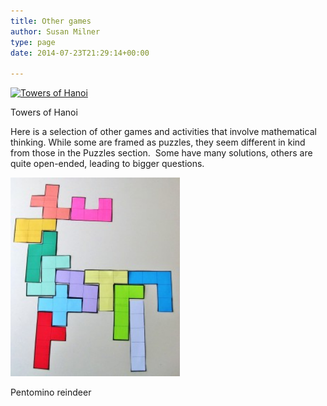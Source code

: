 ```yaml
---
title: Other games
author: Susan Milner
type: page
date: 2014-07-23T21:29:14+00:00

---
```

<div id="attachment_484" style="width: 341px" class="wp-caption alignright">
  <a href="/wp-content/uploads/2014/07/Towers-of-Hanoi.1.jpg"><img aria-describedby="caption-attachment-484" loading="lazy" class="wp-image-484 " src="/wp-content/uploads/2014/07/Towers-of-Hanoi.1-300x225.jpg" alt="Towers of Hanoi" width="331" height="248" srcset="https://susansmathgames.pims.math.ca/wp-content/uploads/2014/07/Towers-of-Hanoi.1-300x225.jpg 300w, https://susansmathgames.pims.math.ca/wp-content/uploads/2014/07/Towers-of-Hanoi.1-100x75.jpg 100w, https://susansmathgames.pims.math.ca/wp-content/uploads/2014/07/Towers-of-Hanoi.1-150x112.jpg 150w, https://susansmathgames.pims.math.ca/wp-content/uploads/2014/07/Towers-of-Hanoi.1-200x150.jpg 200w, https://susansmathgames.pims.math.ca/wp-content/uploads/2014/07/Towers-of-Hanoi.1-450x337.jpg 450w, https://susansmathgames.pims.math.ca/wp-content/uploads/2014/07/Towers-of-Hanoi.1-600x450.jpg 600w, https://susansmathgames.pims.math.ca/wp-content/uploads/2014/07/Towers-of-Hanoi.1-900x675.jpg 900w, https://susansmathgames.pims.math.ca/wp-content/uploads/2014/07/Towers-of-Hanoi.1.jpg 1024w" sizes="(max-width: 331px) 100vw, 331px" /></a>
  
  <p id="caption-attachment-484" class="wp-caption-text">
    Towers of Hanoi
  </p>
</div>

Here is a selection of other games and activities that involve mathematical thinking. While some are framed as puzzles, they seem different in kind from those in the Puzzles section.  Some have many solutions, others are quite open-ended, leading to bigger questions.

<div id="attachment_479" style="width: 281px" class="wp-caption alignnone">
  <a href="/wp-content/uploads/2014/07/reindeer.jpg"><img aria-describedby="caption-attachment-479" loading="lazy" class="wp-image-479" src="/wp-content/uploads/2014/07/reindeer-238x300.jpg" alt="Pentomino reindeer" width="271" height="318" /></a>
  
  <p id="caption-attachment-479" class="wp-caption-text">
    Pentomino reindeer
  </p>
</div>